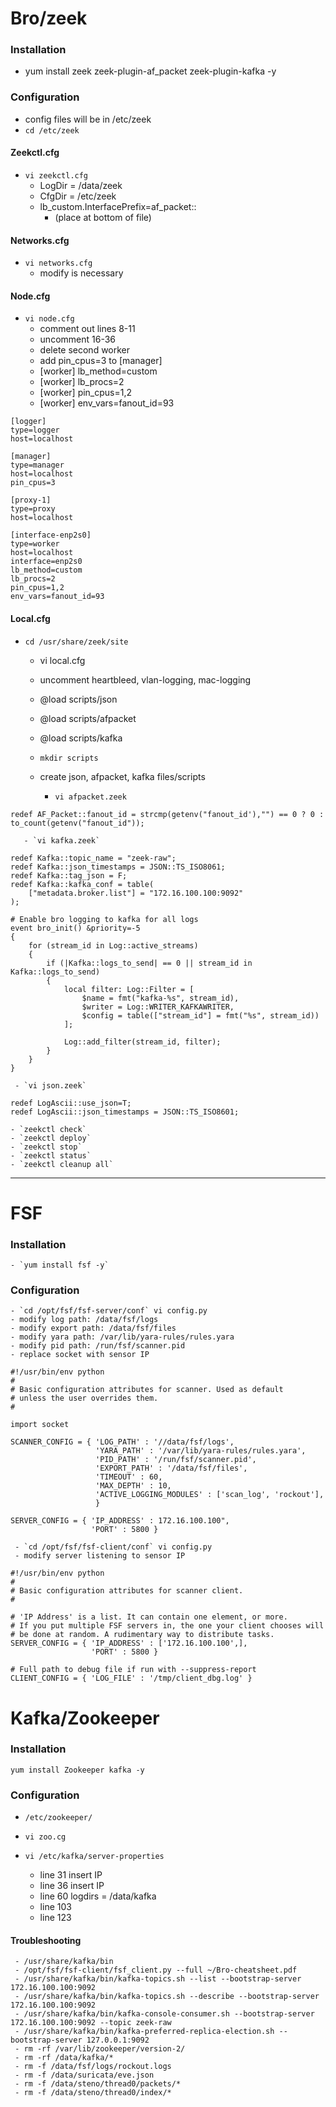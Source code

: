 # Bro/zeek

### Installation

  - yum install zeek zeek-plugin-af_packet zeek-plugin-kafka -y

### Configuration

  - config files will be in /etc/zeek
  - `cd /etc/zeek`

#### Zeekctl.cfg

  - `vi zeekctl.cfg`
     - LogDir = /data/zeek
     - CfgDir = /etc/zeek
     - lb_custom.InterfacePrefix=af_packet::
       - (place at bottom of file)


#### Networks.cfg

  - `vi networks.cfg`
     - modify is necessary

#### Node.cfg

  - `vi node.cfg`
     - comment out lines 8-11
     - uncomment 16-36
     - delete second worker
     - add pin_cpus=3 to [manager]
     - [worker] lb_method=custom
     - [worker] lb_procs=2
     - [worker] pin_cpus=1,2
     - [worker] env_vars=fanout_id=93

```
[logger]
type=logger
host=localhost

[manager]
type=manager
host=localhost
pin_cpus=3

[proxy-1]
type=proxy
host=localhost

[interface-enp2s0]
type=worker
host=localhost
interface=enp2s0
lb_method=custom
lb_procs=2
pin_cpus=1,2
env_vars=fanout_id=93

```
#### Local.cfg

   - `cd /usr/share/zeek/site`
     - vi local.cfg
     - uncomment heartbleed, vlan-logging, mac-logging
     - @load scripts/json
     - @load scripts/afpacket
     - @load scripts/kafka
     - `mkdir scripts`
     - create json, afpacket, kafka files/scripts

       - `vi afpacket.zeek`

```
redef AF_Packet::fanout_id = strcmp(getenv("fanout_id'),"") == 0 ? 0 : to_count(getenv("fanout_id"));

```

       - `vi kafka.zeek`


```
redef Kafka::topic_name = "zeek-raw";
redef Kafka::json_timestamps = JSON::TS_ISO8061;
redef Kafka::tag_json = F;
redef Kafka::kafka_conf = table(
    ["metadata.broker.list"] = "172.16.100.100:9092"
);

# Enable bro logging to kafka for all logs
event bro_init() &priority=-5
{
    for (stream_id in Log::active_streams)
    {
        if (|Kafka::logs_to_send| == 0 || stream_id in Kafka::logs_to_send)
        {
            local filter: Log::Filter = [
                $name = fmt("kafka-%s", stream_id),
                $writer = Log::WRITER_KAFKAWRITER,
                $config = table(["stream_id"] = fmt("%s", stream_id))
            ];

            Log::add_filter(stream_id, filter);
        }
    }
}

```

     - `vi json.zeek`

```
redef LogAscii::use_json=T;
redef LogAscii::json_timestamps = JSON::TS_ISO8601;

```
    - `zeekctl check`
    - `zeekctl deploy`
    - `zeekctl stop`
    - `zeekctl status`
    - `zeekctl cleanup all`

---

# FSF

### Installation

    - `yum install fsf -y`

### Configuration   


    - `cd /opt/fsf/fsf-server/conf` vi config.py
    - modify log path: /data/fsf/logs
    - modify export path: /data/fsf/files
    - modify yara path: /var/lib/yara-rules/rules.yara
    - modify pid path: /run/fsf/scanner.pid
    - replace socket with sensor IP

```
#!/usr/bin/env python
#
# Basic configuration attributes for scanner. Used as default
# unless the user overrides them.
#

import socket

SCANNER_CONFIG = { 'LOG_PATH' : '//data/fsf/logs',
                   'YARA_PATH' : '/var/lib/yara-rules/rules.yara',
                   'PID_PATH' : '/run/fsf/scanner.pid',
                   'EXPORT_PATH' : '/data/fsf/files',
                   'TIMEOUT' : 60,
                   'MAX_DEPTH' : 10,
                   'ACTIVE_LOGGING_MODULES' : ['scan_log', 'rockout'],
                   }

SERVER_CONFIG = { 'IP_ADDRESS' : 172.16.100.100",
                  'PORT' : 5800 }

```
     - `cd /opt/fsf/fsf-client/conf` vi config.py
     - modify server listening to sensor IP

```
#!/usr/bin/env python
#
# Basic configuration attributes for scanner client.
#

# 'IP Address' is a list. It can contain one element, or more.
# If you put multiple FSF servers in, the one your client chooses will
# be done at random. A rudimentary way to distribute tasks.
SERVER_CONFIG = { 'IP_ADDRESS' : ['172.16.100.100',],
                  'PORT' : 5800 }

# Full path to debug file if run with --suppress-report
CLIENT_CONFIG = { 'LOG_FILE' : '/tmp/client_dbg.log' }

```

# Kafka/Zookeeper

### Installation

  `yum install Zookeeper kafka -y`

### Configuration

   - `/etc/zookeeper/`
   - `vi zoo.cg`

   - `vi /etc/kafka/server-properties`
     - line 31 insert IP
     - line 36 insert IP
     - line 60 logdirs = /data/kafka
     - line 103
     - line 123

#### Troubleshooting
     - /usr/share/kafka/bin
     - /opt/fsf/fsf-client/fsf_client.py --full ~/Bro-cheatsheet.pdf
     - /usr/share/kafka/bin/kafka-topics.sh --list --bootstrap-server 172.16.100.100:9092
     - /usr/share/kafka/bin/kafka-topics.sh --describe --bootstrap-server 172.16.100.100:9092
     - /usr/share/kafka/bin/kafka-console-consumer.sh --bootstrap-server 172.16.100.100:9092 --topic zeek-raw
     - /usr/share/kafka/bin/kafka-preferred-replica-election.sh --bootstrap-server 127.0.0.1:9092
     - rm -rf /var/lib/zookeeper/version-2/
     - rm -rf /data/kafka/*
     - rm -f /data/fsf/logs/rockout.logs
     - rm -f /data/suricata/eve.json
     - rm -f /data/steno/thread0/packets/*
     - rm -f /data/steno/thread0/index/*
